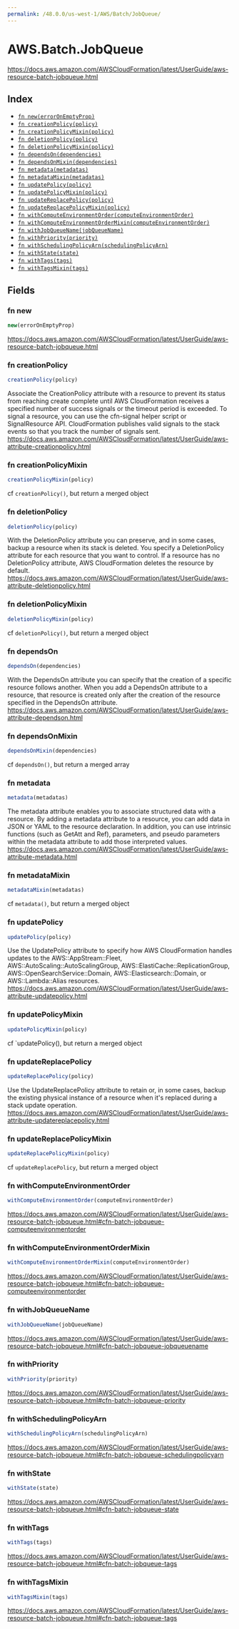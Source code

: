 ```yaml
---
permalink: /48.0.0/us-west-1/AWS/Batch/JobQueue/
---
```


# AWS.Batch.JobQueue

https://docs.aws.amazon.com/AWSCloudFormation/latest/UserGuide/aws-resource-batch-jobqueue.html

## Index

* [`fn new(errorOnEmptyProp)`](#fn-new)
* [`fn creationPolicy(policy)`](#fn-creationpolicy)
* [`fn creationPolicyMixin(policy)`](#fn-creationpolicymixin)
* [`fn deletionPolicy(policy)`](#fn-deletionpolicy)
* [`fn deletionPolicyMixin(policy)`](#fn-deletionpolicymixin)
* [`fn dependsOn(dependencies)`](#fn-dependson)
* [`fn dependsOnMixin(dependencies)`](#fn-dependsonmixin)
* [`fn metadata(metadatas)`](#fn-metadata)
* [`fn metadataMixin(metadatas)`](#fn-metadatamixin)
* [`fn updatePolicy(policy)`](#fn-updatepolicy)
* [`fn updatePolicyMixin(policy)`](#fn-updatepolicymixin)
* [`fn updateReplacePolicy(policy)`](#fn-updatereplacepolicy)
* [`fn updateReplacePolicyMixin(policy)`](#fn-updatereplacepolicymixin)
* [`fn withComputeEnvironmentOrder(computeEnvironmentOrder)`](#fn-withcomputeenvironmentorder)
* [`fn withComputeEnvironmentOrderMixin(computeEnvironmentOrder)`](#fn-withcomputeenvironmentordermixin)
* [`fn withJobQueueName(jobQueueName)`](#fn-withjobqueuename)
* [`fn withPriority(priority)`](#fn-withpriority)
* [`fn withSchedulingPolicyArn(schedulingPolicyArn)`](#fn-withschedulingpolicyarn)
* [`fn withState(state)`](#fn-withstate)
* [`fn withTags(tags)`](#fn-withtags)
* [`fn withTagsMixin(tags)`](#fn-withtagsmixin)

## Fields

### fn new

```ts
new(errorOnEmptyProp)
```

https://docs.aws.amazon.com/AWSCloudFormation/latest/UserGuide/aws-resource-batch-jobqueue.html

### fn creationPolicy

```ts
creationPolicy(policy)
```

Associate the CreationPolicy attribute with a resource to prevent its status from reaching create complete until AWS CloudFormation receives a specified number of success signals or the timeout period is exceeded. To signal a resource, you can use the cfn-signal helper script or SignalResource API. CloudFormation publishes valid signals to the stack events so that you track the number of signals sent. 
https://docs.aws.amazon.com/AWSCloudFormation/latest/UserGuide/aws-attribute-creationpolicy.html

### fn creationPolicyMixin

```ts
creationPolicyMixin(policy)
```

cf `creationPolicy()`, but return a merged object

### fn deletionPolicy

```ts
deletionPolicy(policy)
```

With the DeletionPolicy attribute you can preserve, and in some cases, backup a resource when its stack is deleted. You specify a DeletionPolicy attribute for each resource that you want to control. If a resource has no DeletionPolicy attribute, AWS CloudFormation deletes the resource by default. 
https://docs.aws.amazon.com/AWSCloudFormation/latest/UserGuide/aws-attribute-deletionpolicy.html

### fn deletionPolicyMixin

```ts
deletionPolicyMixin(policy)
```

cf `deletionPolicy()`, but return a merged object

### fn dependsOn

```ts
dependsOn(dependencies)
```

With the DependsOn attribute you can specify that the creation of a specific resource follows another. When you add a DependsOn attribute to a resource, that resource is created only after the creation of the resource specified in the DependsOn attribute. 
https://docs.aws.amazon.com/AWSCloudFormation/latest/UserGuide/aws-attribute-dependson.html

### fn dependsOnMixin

```ts
dependsOnMixin(dependencies)
```

cf `dependsOn()`, but return a merged array

### fn metadata

```ts
metadata(metadatas)
```

The metadata attribute enables you to associate structured data with a resource. By adding a metadata attribute to a resource, you can add data in JSON or YAML to the resource declaration. In addition, you can use intrinsic functions (such as GetAtt and Ref), parameters, and pseudo parameters within the metadata attribute to add those interpreted values. 
https://docs.aws.amazon.com/AWSCloudFormation/latest/UserGuide/aws-attribute-metadata.html

### fn metadataMixin

```ts
metadataMixin(metadatas)
```

cf `metadata()`, but return a merged object

### fn updatePolicy

```ts
updatePolicy(policy)
```

Use the UpdatePolicy attribute to specify how AWS CloudFormation handles updates to the AWS::AppStream::Fleet, AWS::AutoScaling::AutoScalingGroup, AWS::ElastiCache::ReplicationGroup, AWS::OpenSearchService::Domain, AWS::Elasticsearch::Domain, or AWS::Lambda::Alias resources. 
https://docs.aws.amazon.com/AWSCloudFormation/latest/UserGuide/aws-attribute-updatepolicy.html

### fn updatePolicyMixin

```ts
updatePolicyMixin(policy)
```

cf `updatePolicy(), but return a merged object

### fn updateReplacePolicy

```ts
updateReplacePolicy(policy)
```

Use the UpdateReplacePolicy attribute to retain or, in some cases, backup the existing physical instance of a resource when it's replaced during a stack update operation. 
https://docs.aws.amazon.com/AWSCloudFormation/latest/UserGuide/aws-attribute-updatereplacepolicy.html

### fn updateReplacePolicyMixin

```ts
updateReplacePolicyMixin(policy)
```

cf `updateReplacePolicy`, but return a merged object

### fn withComputeEnvironmentOrder

```ts
withComputeEnvironmentOrder(computeEnvironmentOrder)
```

https://docs.aws.amazon.com/AWSCloudFormation/latest/UserGuide/aws-resource-batch-jobqueue.html#cfn-batch-jobqueue-computeenvironmentorder

### fn withComputeEnvironmentOrderMixin

```ts
withComputeEnvironmentOrderMixin(computeEnvironmentOrder)
```

https://docs.aws.amazon.com/AWSCloudFormation/latest/UserGuide/aws-resource-batch-jobqueue.html#cfn-batch-jobqueue-computeenvironmentorder

### fn withJobQueueName

```ts
withJobQueueName(jobQueueName)
```

https://docs.aws.amazon.com/AWSCloudFormation/latest/UserGuide/aws-resource-batch-jobqueue.html#cfn-batch-jobqueue-jobqueuename

### fn withPriority

```ts
withPriority(priority)
```

https://docs.aws.amazon.com/AWSCloudFormation/latest/UserGuide/aws-resource-batch-jobqueue.html#cfn-batch-jobqueue-priority

### fn withSchedulingPolicyArn

```ts
withSchedulingPolicyArn(schedulingPolicyArn)
```

https://docs.aws.amazon.com/AWSCloudFormation/latest/UserGuide/aws-resource-batch-jobqueue.html#cfn-batch-jobqueue-schedulingpolicyarn

### fn withState

```ts
withState(state)
```

https://docs.aws.amazon.com/AWSCloudFormation/latest/UserGuide/aws-resource-batch-jobqueue.html#cfn-batch-jobqueue-state

### fn withTags

```ts
withTags(tags)
```

https://docs.aws.amazon.com/AWSCloudFormation/latest/UserGuide/aws-resource-batch-jobqueue.html#cfn-batch-jobqueue-tags

### fn withTagsMixin

```ts
withTagsMixin(tags)
```

https://docs.aws.amazon.com/AWSCloudFormation/latest/UserGuide/aws-resource-batch-jobqueue.html#cfn-batch-jobqueue-tags